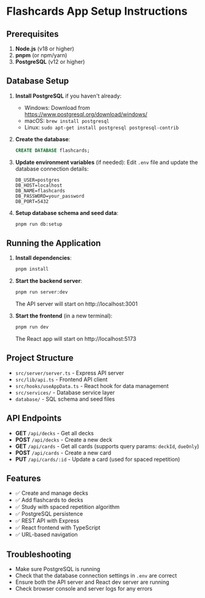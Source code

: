 # Flashcards App Setup Instructions

## Prerequisites

1. **Node.js** (v18 or higher)
2. **pnpm** (or npm/yarn)
3. **PostgreSQL** (v12 or higher)

## Database Setup

1. **Install PostgreSQL** if you haven't already:
   - Windows: Download from https://www.postgresql.org/download/windows/
   - macOS: `brew install postgresql`
   - Linux: `sudo apt-get install postgresql postgresql-contrib`

2. **Create the database**:
   ```sql
   CREATE DATABASE flashcards;
   ```

3. **Update environment variables** (if needed):
   Edit `.env` file and update the database connection details:
   ```
   DB_USER=postgres
   DB_HOST=localhost
   DB_NAME=flashcards
   DB_PASSWORD=your_password
   DB_PORT=5432
   ```

4. **Setup database schema and seed data**:
   ```bash
   pnpm run db:setup
   ```

## Running the Application

1. **Install dependencies**:
   ```bash
   pnpm install
   ```

2. **Start the backend server**:
   ```bash
   pnpm run server:dev
   ```
   The API server will start on http://localhost:3001

3. **Start the frontend** (in a new terminal):
   ```bash
   pnpm run dev
   ```
   The React app will start on http://localhost:5173

## Project Structure

- `src/server/server.ts` - Express API server
- `src/lib/api.ts` - Frontend API client
- `src/hooks/useAppData.ts` - React hook for data management
- `src/services/` - Database service layer
- `database/` - SQL schema and seed files

## API Endpoints

- **GET** `/api/decks` - Get all decks
- **POST** `/api/decks` - Create a new deck
- **GET** `/api/cards` - Get all cards (supports query params: `deckId`, `dueOnly`)
- **POST** `/api/cards` - Create a new card
- **PUT** `/api/cards/:id` - Update a card (used for spaced repetition)

## Features

- ✅ Create and manage decks
- ✅ Add flashcards to decks
- ✅ Study with spaced repetition algorithm
- ✅ PostgreSQL persistence
- ✅ REST API with Express
- ✅ React frontend with TypeScript
- ✅ URL-based navigation

## Troubleshooting

- Make sure PostgreSQL is running
- Check that the database connection settings in `.env` are correct
- Ensure both the API server and React dev server are running
- Check browser console and server logs for any errors

